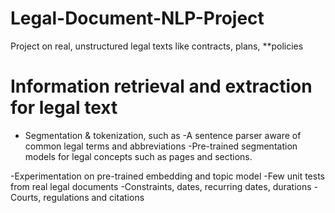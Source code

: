# Legal-Document-NLP-Project
Project on real, unstructured legal texts like contracts, plans, **policies

# Information retrieval and extraction for legal text

- Segmentation & tokenization, such as
	-A sentence parser aware of common legal terms and abbreviations
	-Pre-trained segmentation models for legal concepts such as pages and sections.


-Experimentation on pre-trained embedding and topic model
	-Few unit tests from real legal documents
  		-Constraints, dates, recurring dates, durations
		-Courts, regulations and citations
